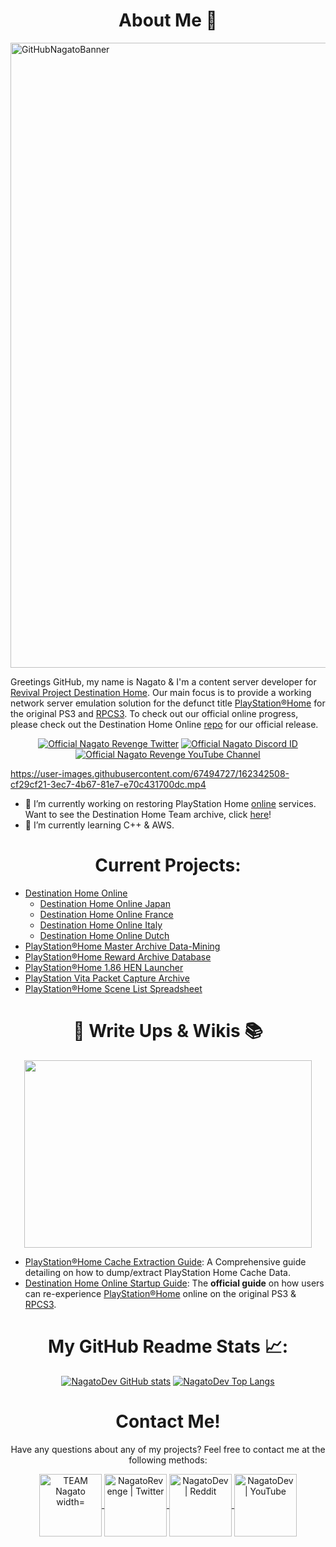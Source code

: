 # <h1 align="center">About Me 👋</h1>

<img width="1000" alt="GitHubNagatoBanner" src="https://user-images.githubusercontent.com/67494727/140847055-8fe6ecb6-dca3-4ce9-b660-98068356aaed.png">

Greetings GitHub, my name is Nagato & I'm a content server developer for [Revival Project Destination Home](http://destinationho.me/). Our main focus is to provide a working network server emulation solution for the defunct title [PlayStation®Home](https://en.wikipedia.org/wiki/PlayStation_Home) for the original PS3 and [RPCS3](https://rpcs3.net/). To check out our official online progress, please check out the Destination Home Online [repo](https://github.com/DestinationHome/Destination-Home-Online) for our official release.

  <p align="center">
    <a href="https://twitter.com/NagatoRevenge">
      <img src="https://img.shields.io/twitter/follow/NagatoRevenge?style=social&logo=twitter"
         alt="Official Nagato Revenge Twitter"></a>
   <a href="https://discordapp.com/users/975698824196657182">
        <img src="https://img.shields.io/badge/My%20Discord-Nagato%230938-5865F2"
            alt="Official Nagato Discord ID"></a>
    <a href="https://www.youtube.com/channel/UCXgz1g5ET8Un9gax-nGMjMw">
        <img src="https://img.shields.io/badge/My%20YouTube%20Channel-Nagato's%20Revenge-ff0000"
            alt="Official Nagato Revenge YouTube Channel"></a>

https://user-images.githubusercontent.com/67494727/162342508-cf29cf21-3ec7-4b67-81e7-e70c431700dc.mp4

- 🔭 I’m currently working on restoring PlayStation Home [online](https://youtu.be/D7LQP5SDUjU) services. Want to see the Destination Home Team archive, click [here](https://github.com/NagatoDEV/PlayStation-Home-Master-Archive)!
- 🧠 I’m currently learning C++ & AWS. 

# <h1 align="center">Current Projects:</h1>

- [Destination Home Online](https://github.com/DestinationHome/Destination-Home-Online)
   - [Destination Home Online Japan](https://github.com/DestinationHome/Destination-Home-Online-Japan)
   - [Destination Home Online France](https://github.com/DestinationHome/Destination-Home-Online-French)
   - [Destination Home Online Italy](https://github.com/DestinationHome/Destination-Home-Online-Italy)
   - [Destination Home Online Dutch](https://github.com/DestinationHome/Destination-Home-Online-Dutch)
- [PlayStation®Home Master Archive Data-Mining](https://github.com/NagatoDEV/PlayStation-Home-Master-Archive)
- [PlayStation®Home Reward Archive Database](https://github.com/NagatoDEV/PlayStation-Home-Rewards-Archive)
- [PlayStation®Home 1.86 HEN Launcher](https://github.com/DestinationHome/PlayStation-Home-Hen-Offline)
- [PlayStation Vita Packet Capture Archive](https://github.com/NagatoDEV/PlayStation-Vita-Packet-Captures)
- [PlayStation®Home Scene List Spreadsheet](https://github.com/NagatoDEV/PlayStation-Home-Scene-List-Spreadsheet)


# <h1 align="center">📄 Write Ups & Wikis 📚</h1>

<p align="center">
  <img width="460" height="300" src="https://user-images.githubusercontent.com/67494727/171065785-b2d09d43-4d22-4bf3-8d4e-bbaa4a132989.png">
</p>



- [PlayStation®Home Cache Extraction Guide](https://nagato.gitbook.io/playstation-home-cache-extraction-guide1/): A Comprehensive guide detailing on how to dump/extract PlayStation Home Cache Data.
- [Destination Home Online Startup Guide](https://github.com/DestinationHome/Destination-Home-Online/wiki): The **official guide** on how users can re-experience [PlayStation®Home](https://en.wikipedia.org/wiki/PlayStation_Home) online on the original PS3 &amp; [RPCS3](https://rpcs3.net/).

# <h1 align="center">My GitHub Readme Stats 📈:</h1>
 
 <p align="center">
     <a href="https://github-readme-stats.vercel.app/api?username=NagatoDEV&theme=monokai&show_icons=true">
      <img src="https://github-readme-stats.vercel.app/api?username=NagatoDEV&theme=monokai&show_icons=true"
         alt="NagatoDev GitHub stats"></a>
     <a href="https://github-readme-stats.vercel.app/api?username=NagatoDEV&theme=monokai&show_icons=true">
      <img src="https://github-readme-stats.vercel.app/api/top-langs/?username=NagatoDEV&theme=monokai"
         alt="NagatoDev Top Langs"></a>
 
# <h1 align="center">Contact Me!</h1>

<p align="center">
     Have any questions about any of my projects? Feel free to contact me at the following methods:
</p>

<p align="center">
<a href="https://discord.com/invite/nhH6vpX">
  <img align="center" alt="TEAM Nagato width=" width="100px" src="https://raw.githubusercontent.com/peterthehan/peterthehan/master/assets/discord.svg" />
</a>
<a href="https://twitter.com/NagatoRevenge">
  <img align="center" alt="NagatoRevenge | Twitter" width="100px" src="https://raw.githubusercontent.com/peterthehan/peterthehan/master/assets/twitter.svg" />
</a>
<a href="https://www.reddit.com/user/Nagato-DEV/">
  <img align="center" alt="NagatoDev | Reddit" width="100px" src="https://seeklogo.com/images/R/reddit-logo-23F13F6A6A-seeklogo.com.png" />
</a>
<a href="https://www.youtube.com/channel/UCXgz1g5ET8Un9gax-nGMjMw">
  <img align="center" alt="NagatoDev | YouTube" width="100px" src="https://raw.githubusercontent.com/peterthehan/peterthehan/master/assets/youtube.svg" />
</a>


